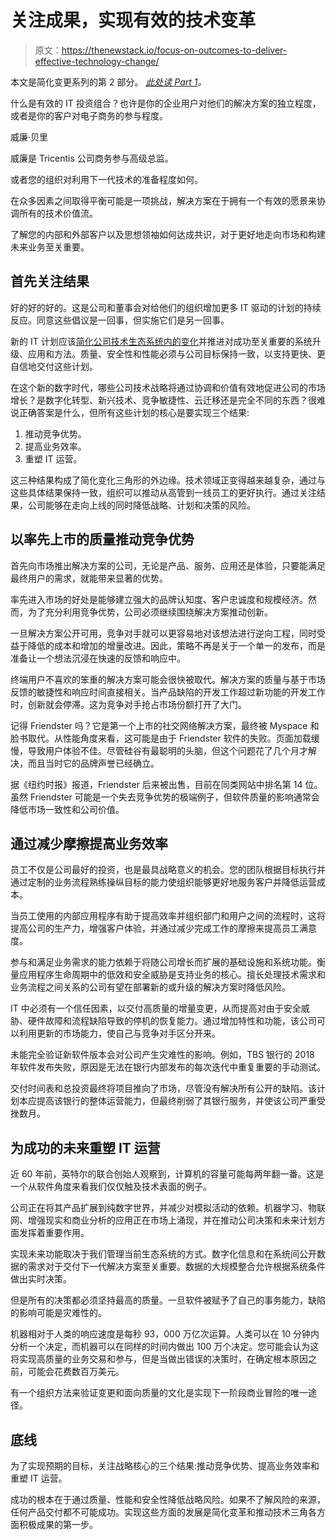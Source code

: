 # 关注成果，实现有效的技术变革

> 原文：<https://thenewstack.io/focus-on-outcomes-to-deliver-effective-technology-change/>

本文是简化变更系列的第 2 部分。 [*此处读 Part 1*](https://thenewstack.io/get-teams-on-board-deliver-innovation-with-simplified-change/)*。*

什么是有效的 IT 投资组合？也许是你的企业用户对他们的解决方案的独立程度，或者是你的客户对电子商务的参与程度。

威廉·贝里

威廉是 Tricentis 公司商务参与高级总监。

或者您的组织对利用下一代技术的准备程度如何。

在众多因素之间取得平衡可能是一项挑战，解决方案在于拥有一个有效的愿景来协调所有的技术价值流。

了解您的内部和外部客户以及思想领袖如何达成共识，对于更好地走向市场和构建未来业务至关重要。

## **首先关注结果**

好的好的好的。这是公司和董事会对给他们的组织增加更多 IT 驱动的计划的持续反应。同意这些倡议是一回事，但实施它们是另一回事。

新的 IT 计划应该[简化公司技术生态系统内的变化](https://thenewstack.io/get-teams-on-board-deliver-innovation-with-simplified-change/)并推进对成功至关重要的系统升级、应用和方法。质量、安全性和性能必须与公司目标保持一致，以支持更快、更自信地交付这些计划。

在这个新的数字时代，哪些公司技术战略将通过协调和价值有效地促进公司的市场增长？是数字化转型、新兴技术、竞争敏捷性、云迁移还是完全不同的东西？很难说正确答案是什么，但所有这些计划的核心是要实现三个结果:

1.  推动竞争优势。
2.  提高业务效率。
3.  重塑 IT 运营。

这三种结果构成了简化变化三角形的外边缘。技术领域正变得越来越复杂，通过与这些具体结果保持一致，组织可以推动从高管到一线员工的更好执行。通过关注结果，公司能够在走向上线的同时降低战略、计划和决策的风险。

## **以率先上市的质量推动竞争优势**

首先向市场推出解决方案的公司，无论是产品、服务、应用还是体验，只要能满足最终用户的需求，就能带来显著的优势。

率先进入市场的好处是能够建立强大的品牌认知度、客户忠诚度和规模经济。然而，为了充分利用竞争优势，公司必须继续围绕解决方案推动创新。

一旦解决方案公开可用，竞争对手就可以更容易地对该想法进行逆向工程，同时受益于降低的成本和增加的增量改进。因此，策略不再是关于一个单一的发布，而是准备让一个想法沉浸在快速的反馈和响应中。

终端用户不喜欢的笨重的解决方案可能会很快被取代。解决方案的质量与基于市场反馈的敏捷性和响应时间直接相关。当产品缺陷的开发工作超过新功能的开发工作时，创新就会停滞。这为竞争对手抢占市场份额打开了大门。

记得 Friendster 吗？它是第一个上市的社交网络解决方案，最终被 Myspace 和脸书取代。从性能角度来看，这可能是由于 Friendster 软件的失败。页面加载缓慢，导致用户体验不佳。尽管硅谷有最聪明的头脑，但这个问题花了几个月才解决，而且当时它的品牌声誉已经确立。

据《纽约时报》报道，Friendster 后来被出售，目前在同类网站中排名第 14 位。虽然 Friendster 可能是一个失去竞争优势的极端例子，但软件质量的影响通常会降低市场一致性和公司价值。

## **通过减少摩擦提高业务效率**

员工不仅是公司最好的投资，也是最具战略意义的机会。您的团队根据目标执行并通过定制的业务流程熟练操纵目标的能力使组织能够更好地服务客户并降低运营成本。

当员工使用的内部应用程序有助于提高效率并组织部门和用户之间的流程时，这将提高公司的生产力，增强客户体验，并通过减少完成工作的摩擦来提高员工满意度。

参与和满足业务需求的能力依赖于将随公司增长而扩展的基础设施和系统功能。衡量应用程序生命周期中的低效和安全威胁是支持业务的核心。擅长处理技术需求和业务流程之间关系的公司有望在部署新的或升级的解决方案时降低风险。

IT 中必须有一个信任因素，以交付高质量的增量变更，从而提高对由于安全威胁、硬件故障和流程缺陷导致的停机的恢复能力。通过增加特性和功能，该公司可以利用更新的市场能力，使自己与竞争对手区分开来。

未能完全验证新软件版本会对公司产生灾难性的影响。例如，TBS 银行的 2018 年软件发布失败，原因是无法在银行内部发布的每次迭代中重复重要的手动测试。

交付时间表和总投资最终将项目推向了市场，尽管没有解决所有公开的缺陷。该计划本应提高该银行的整体运营能力，但最终削弱了其银行服务，并使该公司严重受挫数月。

## **为成功的未来重塑 IT 运营**

近 60 年前，英特尔的联合创始人观察到，计算机的容量可能每两年翻一番。这是一个从软件角度来看我们仅仅触及技术表面的例子。

公司正在将其产品扩展到纯数字世界，并减少对模拟活动的依赖。机器学习、物联网、增强现实和商业分析的应用正在市场上涌现，并在推动公司决策和未来计划方面发挥着重要作用。

实现未来功能取决于我们管理当前生态系统的方式。数字化信息和在系统间公开数据的需求对于交付下一代解决方案至关重要。数据的大规模整合允许根据系统条件做出实时决策。

但是所有的决策都必须坚持最高的质量。一旦软件被赋予了自己的事务能力，缺陷的影响可能是灾难性的。

机器相对于人类的响应速度是每秒 93，000 万亿次运算。人类可以在 10 分钟内分析一个决定，而机器可以在同样的时间内做出 100 万个决定。您可能会认为这将实现高质量的业务交易和参与，但是当做出错误的决策时，在确定根本原因之前，可能会花费数百万美元。

有一个组织方法来验证变更和面向质量的文化是实现下一阶段商业冒险的唯一途径。

## **底线**

为了实现预期的目标，关注战略核心的三个结果:推动竞争优势、提高业务效率和重塑 IT 运营。

成功的根本在于通过质量、性能和安全性降低战略风险。如果不了解风险的来源，任何产品交付都不可能成功。实现这些方面的发展是简化变革和推动技术三角各方面积极成果的第一步。

<svg xmlns:xlink="http://www.w3.org/1999/xlink" viewBox="0 0 68 31" version="1.1"><title>Group</title> <desc>Created with Sketch.</desc></svg>